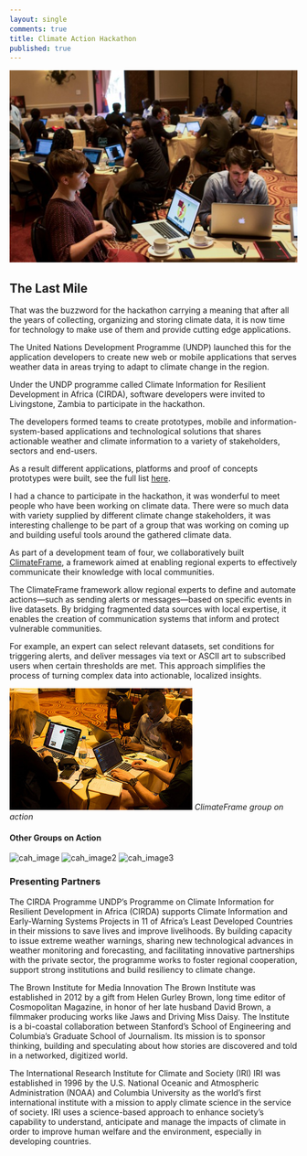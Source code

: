 ```yaml
---
layout: single
comments: true
title: Climate Action Hackathon
published: true
---
```





![](https://raw.githubusercontent.com/samweli/jekyll-now/master/images/undp-hackathon.jpeg)

## The Last Mile
That was the buzzword for the hackathon carrying a meaning that after all the years of collecting, organizing and storing climate data, 
it is now time for technology to make use of them and provide cutting edge applications.

The United Nations Development Programme (UNDP) launched this for the application developers to create new 
web or mobile applications that serves weather data in areas trying to adapt to climate change in the region.

Under the UNDP programme called Climate Information for Resilient Development in Africa (CIRDA), 
software developers were invited to Livingstone, Zambia to participate in the hackathon.

The developers formed teams to create prototypes, mobile and information-system-based applications and
technological solutions that shares actionable weather and climate information to a variety of stakeholders,
sectors and end-users.

As a result different applications, platforms and proof of concepts prototypes were built, see the full list [here](https://climateaction.io/).

I had a chance to participate in the hackathon, it was wonderful to meet people who have been working on
climate data. There were so much data with variety supplied by different climate change stakeholders,
it was interesting challenge to be part of a group that was working on coming up and building 
useful tools around the gathered climate data.

As part of a development team of four, we collaboratively built [ClimateFrame](https://github.com/climate-action-hackathon/ClimateFrame), a framework aimed at enabling regional
experts to effectively communicate their knowledge with local communities.

The ClimateFrame framework allow regional experts to define and automate actions—such as
sending alerts or messages—based on specific events in live datasets. By bridging fragmented data sources 
with local expertise, it enables the creation of communication systems that inform and protect 
vulnerable communities. 
 
For example, an expert can select relevant datasets, set conditions for 
triggering alerts, and deliver messages via text or ASCII art to subscribed users when certain thresholds are met.
This approach simplifies the process of turning complex data into actionable, localized insights.

![ClimateFrame group working on the prototype](https://raw.githubusercontent.com/samweli/jekyll-now/master/images/climate-frame-undp.jpg)
_ClimateFrame group on action_

#### Other Groups on Action
![cah_image](https://c3.staticflickr.com/2/1540/25222387034_ce974f0299_z.jpg)
![cah_image2](https://c7.staticflickr.com/2/1506/25552275070_77cef53b62_c.jpg)
![cah_image3](https://c1.staticflickr.com/2/1466/25552301320_4f17a8f354.jpg)

### Presenting Partners

The CIRDA Programme
UNDP’s Programme on Climate Information for Resilient Development in Africa (CIRDA) supports Climate Information and Early-Warning Systems Projects in 11 of Africa’s Least Developed Countries in their missions to save lives and improve livelihoods. By building capacity to issue extreme weather warnings, sharing new technological advances in weather monitoring and forecasting, and facilitating innovative partnerships with the private sector, the programme works to foster regional cooperation, support strong institutions and build resiliency to climate change. 

The Brown Institute for Media Innovation
The Brown Institute was established in 2012 by a gift from Helen Gurley Brown, long time editor of Cosmopolitan Magazine, in honor of her late husband David Brown, a filmmaker producing works like Jaws and Driving Miss Daisy. The Institute is a bi-coastal collaboration between Stanford’s School of Engineering and Columbia’s Graduate School of Journalism. Its mission is to sponsor thinking, building and speculating about how stories are discovered and told in a networked, digitized world.

The International Research Institute for Climate and Society (IRI)
IRI was established in 1996 by the U.S. National Oceanic and Atmospheric Administration (NOAA) and Columbia University as the world’s first international institute with a mission to apply climate science in the service of society. IRI uses a science-based approach to enhance society’s capability to understand, anticipate and manage the impacts of climate in order to improve human welfare and the environment, especially in developing countries. 
